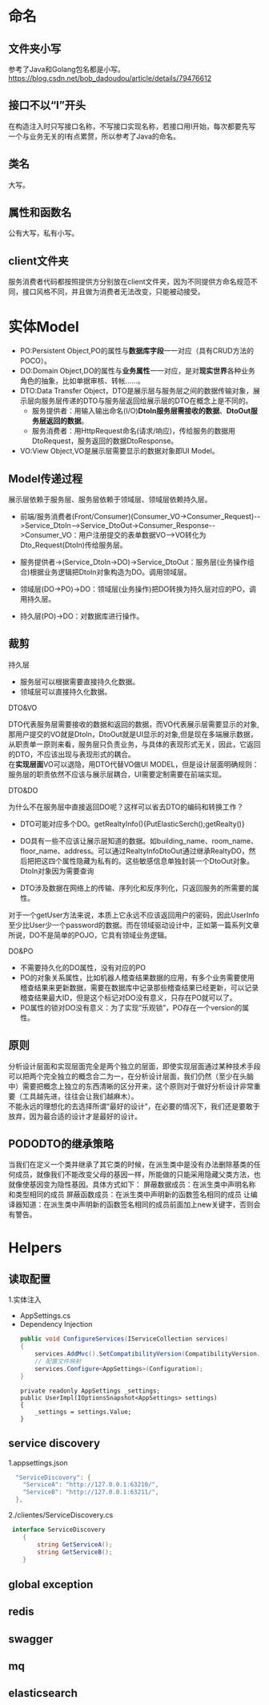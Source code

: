 ﻿# 命名
## 文件夹小写
>
参考了Java和Golang包名都是小写。
https://blog.csdn.net/bob_dadoudou/article/details/79476612
## 接口不以“I”开头
>
在构造注入时只写接口名称，不写接口实现名称，若接口用I开始，每次都要先写一个与业务无关的I有点累赘，所以参考了Java的命名。
## 类名
>
大写。
## 属性和函数名
>
公有大写，私有小写。
## client文件夹
>
服务消费者代码都按照提供方分别放在client文件夹，因为不同提供方命名规范不同，接口风格不同，并且做为消费者无法改变，只能被动接受。

# 实体Model
>
- PO:Persistent Object,PO的属性与**数据库字段**一一对应（具有CRUD方法的POCO）。
- DO:Domain Object,DO的属性与**业务属性**一一对应，是对**现实世界**各种业务角色的抽象，比如单据审核、转帐……。
- DTO:Data Transfer Object，DTO是展示层与服务层之间的数据传输对象，展示层向服务层传递的DTO与服务层返回给展示层的DTO在概念上是不同的。
  - 服务提供者：用输入输出命名(I/O)**DtoIn服务层需接收的数据**、**DtoOut服务层返回的数据**。
  - 服务消费者：用HttpRequest命名(请求/响应)，传给服务的数据用DtoRequest，服务返回的数据DtoResponse。
- VO:View Object,VO是展示层需要显示的数据对象即UI Model。

## Model传递过程
>
展示层依赖于服务层、服务层依赖于领域层、领域层依赖持久层。
 * 前端/服务消费者(Front/Consumer)(Consumer_VO->Consumer_Request)-->Service_DtoIn-->Service_DtoOut->Consumer_Response-->Consumer_VO：用户注册提交的表单数据VO-->VO转化为Dto_Request(DtoIn)传给服务层。
 
 * 服务提供者->(Service_DtoIn->DO)->Service_DtoOut：服务层(业务操作组合)根据业务逻辑把DtoIn对象构造为DO。调用领域层。
 * 领域层(DO->PO)->DO：领域层(业务操作)把DO转换为持久层对应的PO，调用持久层。
 * 持久层(PO)->DO：对数据库进行操作。
 
## 裁剪
持久层
>>
- 服务层可以根据需要直接持久化数据。
- 领域层可以直接持久化数据。

DTO&VO
>>
DTO代表服务层需要接收的数据和返回的数据，而VO代表展示层需要显示的对象,那用户提交的VO就是DtoIn，DtoOut就是UI显示的对象,但是现在多端展示数据，从职责单一原则来看，服务层只负责业务，与具体的表现形式无关，因此，它返回的DTO，不应该出现与表现形式的耦合。  
  在**实现层面**VO可以退隐，用DTO代替VO做UI MODEL，但是设计层面明确规则：服务层的职责依然不应该与展示层耦合，UI需要定制需要在前端实现。

DTO&DO
>>
为什么不在服务层中直接返回DO呢？这样可以省去DTO的编码和转换工作？
- DTO可能对应多个DO。getRealtyInfo(){PutElasticSerch();getRealty()}
- DO具有一些不应该让展示层知道的数据。如building_name、room_name、floor_name、address。可以通过RealtyInfoDtoOut通过继承RealtyDO，然后把把这四个属性隐藏为私有的。这些敏感信息单独封装一个DtoOut对象。DtoIn对象因为需要查询

- DTO涉及数据在网络上的传输、序列化和反序列化，只返回服务的所需要的属性。

对于一个getUser方法来说，本质上它永远不应该返回用户的密码，因此UserInfo至少比User少一个password的数据。而在领域驱动设计中，正如第一篇系列文章所说，DO不是简单的POJO，它具有领域业务逻辑。

DO&PO
>>
- 不需要持久化的DO属性，没有对应的PO
- PO的对象关系属性，比如机器人稽查结果数据的应用，有多个业务需要使用稽查结果来更新数据，需要在数据库中记录那些稽查结果已经更新，可以记录稽查结果最大ID，但是这个标记对DO没有意义，只存在PO就可以了。
- PO属性的锁对DO没有意义：为了实现“乐观锁”，PO存在一个version的属性。

## 原则
>>
分析设计层面和实现层面完全是两个独立的层面，即使实现层面通过某种技术手段可以把两个完全独立的概念合二为一，在分析设计层面，我们仍然（至少在头脑中）需要把概念上独立的东西清晰的区分开来，这个原则对于做好分析设计非常重要（工具越先进，往往会让我们越麻木）。  
不能永远的理想化的去选择所谓“最好的设计”，在必要的情况下，我们还是要敢于放弃，因为最合适的设计才是最好的设计。

## PODODTO的继承策略
>
当我们在定义一个类并继承了其它类的时候，在派生类中是没有办法删除基类的任何成员，就像我们不能改变父母的基因一样，所能做的只能采用隐藏父类方法，也就像使基因变为隐性基因。具体方式如下：
    屏蔽数据成员：在派生类中声明名称和类型相同的成员
    屏蔽函数成员：在派生类中声明新的函数签名相同的成员
    让编译器知道：在派生类中声明新的函数签名相同的成员前面加上new关键字，否则会有警告。


# Helpers
## 读取配置
1.实体注入
 - AppSettings.cs
 - Dependency Injection
	```c#
	public void ConfigureServices(IServiceCollection services)
	{
		services.AddMvc().SetCompatibilityVersion(CompatibilityVersion.Version_2_2);
		// 配置文件映射
		services.Configure<AppSettings>(Configuration);
	}
  	```
	```
    private readonly AppSettings _settings;
    public UserImpl(IOptionsSnapshot<AppSettings> settings)
    {
        _settings = settings.Value;
    }
	```
## service discovery
1.appsettings.json
```c#
  "ServiceDiscovery": {
    "ServiceA": "http://127.0.0.1:63210/",
    "ServiceB": "http://127.0.0.1:63211/",
  },
```
2./clientes/ServiceDiscovery.cs
```c#
 interface ServiceDiscovery
    {
        string GetServiceA();
		string GetServiceB();
    }
```
## global exception

## redis

## swagger

## mq

## elasticsearch

	
